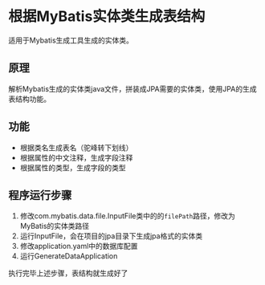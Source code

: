 # 根据MyBatis实体类生成表结构

适用于Mybatis生成工具生成的实体类。

## 原理

解析Mybatis生成的实体类java文件，拼装成JPA需要的实体类，使用JPA的生成表结构功能。

## 功能

- 根据类名生成表名（驼峰转下划线）
- 根据属性的中文注释，生成字段注释
- 根据属性的类型，生成字段的类型

## 程序运行步骤

1. 修改com.mybatis.data.file.InputFile类中的的`filePath`路径，修改为MyBatis的实体类路径
2. 运行InputFile，会在项目的jpa目录下生成jpa格式的实体类
3. 修改application.yaml中的数据库配置
4. 运行GenerateDataApplication

执行完毕上述步骤，表结构就生成好了
